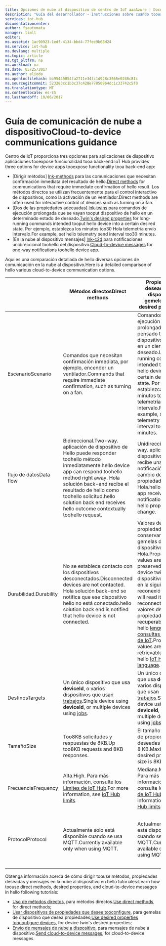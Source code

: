 ```yaml
---
title: Opciones de nube al dispositivo de centro de IoT aaaAzure | Documentos de Microsoft
description: "Guía del desarrollador - instrucciones sobre cuando toouse dirigir métodos, propiedades deseadas del doble del dispositivo o mensajes en la nube al dispositivo para las comunicaciones de nube al dispositivo."
services: iot-hub
documentationcenter: 
author: fsautomata
manager: timlt
editor: 
ms.assetid: 1ac90923-1edf-4134-bbd4-77fee9b68d24
ms.service: iot-hub
ms.devlang: multiple
ms.topic: article
ms.tgt_pltfrm: na
ms.workload: na
ms.date: 05/25/2017
ms.author: elioda
ms.openlocfilehash: bb95445054fa2711e34fc1d928c3665e0246c81c
ms.sourcegitcommit: 523283cc1b3c37c428e77850964dc1c33742c5f0
ms.translationtype: MT
ms.contentlocale: es-ES
ms.lasthandoff: 10/06/2017
---
```

# <a name="cloud-to-device-communications-guidance"></a><span data-ttu-id="5bbfb-103">Guía de comunicación de nube a dispositivo</span><span class="sxs-lookup"><span data-stu-id="5bbfb-103">Cloud-to-device communications guidance</span></span>
<span data-ttu-id="5bbfb-104">Centro de IoT proporciona tres opciones para aplicaciones de dispositivo aplicaciones tooexpose funcionalidad tooa back-end:</span><span class="sxs-lookup"><span data-stu-id="5bbfb-104">IoT Hub provides three options for device apps tooexpose functionality tooa back-end app:</span></span>

* <span data-ttu-id="5bbfb-105">[Dirigir métodos] [ lnk-methods] para las comunicaciones que necesitan confirmación inmediata del resultado de hello.</span><span class="sxs-lookup"><span data-stu-id="5bbfb-105">[Direct methods][lnk-methods] for communications that require immediate confirmation of hello result.</span></span> <span data-ttu-id="5bbfb-106">Los métodos directos se utilizan frecuentemente para el control interactivo de dispositivos, como la activación de un ventilador.</span><span class="sxs-lookup"><span data-stu-id="5bbfb-106">Direct methods are often used for interactive control of devices such as turning on a fan.</span></span>
* <span data-ttu-id="5bbfb-107">[Dos de las propiedades adecuadas] [ lnk-twins] para comandos de ejecución prolongada que se vayan tooput dispositivo de hello en un determinado estado de deseado.</span><span class="sxs-lookup"><span data-stu-id="5bbfb-107">[Twin's desired properties][lnk-twins] for long-running commands intended tooput hello device into a certain desired state.</span></span> <span data-ttu-id="5bbfb-108">Por ejemplo, establezca los minutos too30 Hola telemetría envío intervalo.</span><span class="sxs-lookup"><span data-stu-id="5bbfb-108">For example, set hello telemetry send interval too30 minutes.</span></span>
* <span data-ttu-id="5bbfb-109">[En la nube al dispositivo mensajes] [ lnk-c2d] para notificaciones unidireccional toohello del dispositivo.</span><span class="sxs-lookup"><span data-stu-id="5bbfb-109">[Cloud-to-device messages][lnk-c2d] for one-way notifications toohello device app.</span></span>

<span data-ttu-id="5bbfb-110">Aquí es una comparación detallada de hello diversas opciones de comunicación en la nube al dispositivo.</span><span class="sxs-lookup"><span data-stu-id="5bbfb-110">Here is a detailed comparison of hello various cloud-to-device communication options.</span></span>

|  | <span data-ttu-id="5bbfb-111">Métodos directos</span><span class="sxs-lookup"><span data-stu-id="5bbfb-111">Direct methods</span></span> | <span data-ttu-id="5bbfb-112">Propiedades deseadas del dispositivo gemelo</span><span class="sxs-lookup"><span data-stu-id="5bbfb-112">Twin's desired properties</span></span> | <span data-ttu-id="5bbfb-113">Mensajes de nube a dispositivo</span><span class="sxs-lookup"><span data-stu-id="5bbfb-113">Cloud-to-device messages</span></span> |
| ---- | ------- | ---------- | ---- |
| <span data-ttu-id="5bbfb-114">Escenario</span><span class="sxs-lookup"><span data-stu-id="5bbfb-114">Scenario</span></span> | <span data-ttu-id="5bbfb-115">Comandos que necesitan confirmación inmediata, por ejemplo, encender un ventilador.</span><span class="sxs-lookup"><span data-stu-id="5bbfb-115">Commands that require immediate confirmation, such as turning on a fan.</span></span> | <span data-ttu-id="5bbfb-116">Comandos de ejecución prolongada habían pensado tooput dispositivo de hello en un cierto estado deseado.</span><span class="sxs-lookup"><span data-stu-id="5bbfb-116">Long-running commands intended tooput hello device into a certain desired state.</span></span> <span data-ttu-id="5bbfb-117">Por ejemplo, establezca los minutos too30 Hola telemetría envío intervalo.</span><span class="sxs-lookup"><span data-stu-id="5bbfb-117">For example, set hello telemetry send interval too30 minutes.</span></span> | <span data-ttu-id="5bbfb-118">Notificaciones unidireccional toohello del dispositivo.</span><span class="sxs-lookup"><span data-stu-id="5bbfb-118">One-way notifications toohello device app.</span></span> |
| <span data-ttu-id="5bbfb-119">flujo de datos</span><span class="sxs-lookup"><span data-stu-id="5bbfb-119">Data flow</span></span> | <span data-ttu-id="5bbfb-120">Bidireccional.</span><span class="sxs-lookup"><span data-stu-id="5bbfb-120">Two-way.</span></span> <span data-ttu-id="5bbfb-121">aplicación de dispositivo de Hello puede responder toohello método inmediatamente.</span><span class="sxs-lookup"><span data-stu-id="5bbfb-121">hello device app can respond toohello method right away.</span></span> <span data-ttu-id="5bbfb-122">Hola solución back-end recibe el resultado de hello como toohello solicitud.</span><span class="sxs-lookup"><span data-stu-id="5bbfb-122">hello solution back end receives hello outcome contextually toohello request.</span></span> | <span data-ttu-id="5bbfb-123">Unidireccional.</span><span class="sxs-lookup"><span data-stu-id="5bbfb-123">One-way.</span></span> <span data-ttu-id="5bbfb-124">aplicación de dispositivo de Hello recibe una notificación de cambio de propiedad de Hola.</span><span class="sxs-lookup"><span data-stu-id="5bbfb-124">hello device app receives a notification with hello property change.</span></span> | <span data-ttu-id="5bbfb-125">Unidireccional.</span><span class="sxs-lookup"><span data-stu-id="5bbfb-125">One-way.</span></span> <span data-ttu-id="5bbfb-126">aplicación de dispositivo de Hello recibe mensajes de bienvenida</span><span class="sxs-lookup"><span data-stu-id="5bbfb-126">hello device app receives hello message</span></span>
| <span data-ttu-id="5bbfb-127">Durabilidad.</span><span class="sxs-lookup"><span data-stu-id="5bbfb-127">Durability</span></span> | <span data-ttu-id="5bbfb-128">No se establece contacto con los dispositivos desconectados.</span><span class="sxs-lookup"><span data-stu-id="5bbfb-128">Disconnected devices are not contacted.</span></span> <span data-ttu-id="5bbfb-129">Hola solución back-end se notifica que ese dispositivo hello no está conectado.</span><span class="sxs-lookup"><span data-stu-id="5bbfb-129">hello solution back end is notified that hello device is not connected.</span></span> | <span data-ttu-id="5bbfb-130">Valores de propiedad se conservan en gemelas de dispositivo de Hola.</span><span class="sxs-lookup"><span data-stu-id="5bbfb-130">Property values are preserved in hello device twin.</span></span> <span data-ttu-id="5bbfb-131">El dispositivo los leerá en la siguiente reconexión.</span><span class="sxs-lookup"><span data-stu-id="5bbfb-131">Device will read it at next reconnection.</span></span> <span data-ttu-id="5bbfb-132">Los valores de propiedad son recuperables con hello [lenguaje de consultas del centro de IoT][lnk-query].</span><span class="sxs-lookup"><span data-stu-id="5bbfb-132">Property values are retrievable with hello [IoT Hub query language][lnk-query].</span></span> | <span data-ttu-id="5bbfb-133">Los mensajes se pueden conservar IoT hub para too48 horas.</span><span class="sxs-lookup"><span data-stu-id="5bbfb-133">Messages can be retained by IoT Hub for up too48 hours.</span></span> |
| <span data-ttu-id="5bbfb-134">Destinos</span><span class="sxs-lookup"><span data-stu-id="5bbfb-134">Targets</span></span> | <span data-ttu-id="5bbfb-135">Un único dispositivo que usa **deviceId**, o varios dispositivos que usan [trabajos][lnk-jobs].</span><span class="sxs-lookup"><span data-stu-id="5bbfb-135">Single device using **deviceId**, or multiple devices using [jobs][lnk-jobs].</span></span> | <span data-ttu-id="5bbfb-136">Un único dispositivo que usa **deviceId**, o varios dispositivos que usan [trabajos][lnk-jobs].</span><span class="sxs-lookup"><span data-stu-id="5bbfb-136">Single device using **deviceId**, or multiple devices using [jobs][lnk-jobs].</span></span> | <span data-ttu-id="5bbfb-137">Dispositivo único por **deviceId**.</span><span class="sxs-lookup"><span data-stu-id="5bbfb-137">Single device by **deviceId**.</span></span> |
| <span data-ttu-id="5bbfb-138">Tamaño</span><span class="sxs-lookup"><span data-stu-id="5bbfb-138">Size</span></span> | <span data-ttu-id="5bbfb-139">Too8KB solicitudes y respuestas de 8KB.</span><span class="sxs-lookup"><span data-stu-id="5bbfb-139">Up too8KB requests and 8KB responses.</span></span> | <span data-ttu-id="5bbfb-140">El tamaño máximo de propiedades deseadas es 8 KB.</span><span class="sxs-lookup"><span data-stu-id="5bbfb-140">Maximum desired properties size is 8KB.</span></span> | <span data-ttu-id="5bbfb-141">Los mensajes de too64KB.</span><span class="sxs-lookup"><span data-stu-id="5bbfb-141">Up too64KB messages.</span></span> |
| <span data-ttu-id="5bbfb-142">Frecuencia</span><span class="sxs-lookup"><span data-stu-id="5bbfb-142">Frequency</span></span> | <span data-ttu-id="5bbfb-143">Alta.</span><span class="sxs-lookup"><span data-stu-id="5bbfb-143">High.</span></span> <span data-ttu-id="5bbfb-144">Para más información, consulte los [Límites de IoT Hub][lnk-quotas].</span><span class="sxs-lookup"><span data-stu-id="5bbfb-144">For more information, see [IoT Hub limits][lnk-quotas].</span></span> | <span data-ttu-id="5bbfb-145">Mediana.</span><span class="sxs-lookup"><span data-stu-id="5bbfb-145">Medium.</span></span> <span data-ttu-id="5bbfb-146">Para más información, consulte los [Límites de IoT Hub][lnk-quotas].</span><span class="sxs-lookup"><span data-stu-id="5bbfb-146">For more information, see [IoT Hub limits][lnk-quotas].</span></span> | <span data-ttu-id="5bbfb-147">Baja.</span><span class="sxs-lookup"><span data-stu-id="5bbfb-147">Low.</span></span> <span data-ttu-id="5bbfb-148">Para más información, consulte los [Límites de IoT Hub][lnk-quotas].</span><span class="sxs-lookup"><span data-stu-id="5bbfb-148">For more information, see [IoT Hub limits][lnk-quotas].</span></span> |
| <span data-ttu-id="5bbfb-149">Protocol</span><span class="sxs-lookup"><span data-stu-id="5bbfb-149">Protocol</span></span> | <span data-ttu-id="5bbfb-150">Actualmente solo está disponible cuando se usa MQTT.</span><span class="sxs-lookup"><span data-stu-id="5bbfb-150">Currently available only when using MQTT.</span></span> | <span data-ttu-id="5bbfb-151">Actualmente solo está disponible cuando se usa MQTT.</span><span class="sxs-lookup"><span data-stu-id="5bbfb-151">Currently available only when using MQTT.</span></span> | <span data-ttu-id="5bbfb-152">Disponible en todos los protocolos.</span><span class="sxs-lookup"><span data-stu-id="5bbfb-152">Available on all protocols.</span></span> <span data-ttu-id="5bbfb-153">El dispositivo debe sondear al utilizar HTTP.</span><span class="sxs-lookup"><span data-stu-id="5bbfb-153">Device must poll when using HTTP.</span></span> |

<span data-ttu-id="5bbfb-154">Obtenga información acerca de cómo dirigir toouse métodos, propiedades deseadas y mensajes en la nube al dispositivo en hello tutoriales:</span><span class="sxs-lookup"><span data-stu-id="5bbfb-154">Learn how toouse direct methods, desired properties, and cloud-to-device messages in hello following tutorials:</span></span>

* <span data-ttu-id="5bbfb-155">[Uso de métodos directos][lnk-methods-tutorial], para métodos directos.</span><span class="sxs-lookup"><span data-stu-id="5bbfb-155">[Use direct methods][lnk-methods-tutorial], for direct methods;</span></span>
* <span data-ttu-id="5bbfb-156">[Usar dispositivos de propiedades que desee tooconfigure][lnk-twin-properties], para gemelas de dispositivo que desea propiedades;</span><span class="sxs-lookup"><span data-stu-id="5bbfb-156">[Use desired properties tooconfigure devices][lnk-twin-properties], for device twin's desired properties;</span></span> 
* <span data-ttu-id="5bbfb-157">[Envío de mensajes de nube a dispositivo][lnk-c2d-tutorial], para mensajes de nube a dispositivo.</span><span class="sxs-lookup"><span data-stu-id="5bbfb-157">[Send cloud-to-device messages][lnk-c2d-tutorial], for cloud-to-device messages.</span></span>

[lnk-twins]: iot-hub-devguide-device-twins.md
[lnk-quotas]: iot-hub-devguide-quotas-throttling.md
[lnk-query]: iot-hub-devguide-query-language.md
[lnk-jobs]: iot-hub-devguide-jobs.md
[lnk-c2d]: iot-hub-devguide-messages-c2d.md
[lnk-methods]: iot-hub-devguide-direct-methods.md
[lnk-methods-tutorial]: iot-hub-node-node-direct-methods.md
[lnk-twin-properties]: iot-hub-node-node-twin-how-to-configure.md
[lnk-c2d-tutorial]: iot-hub-node-node-c2d.md
